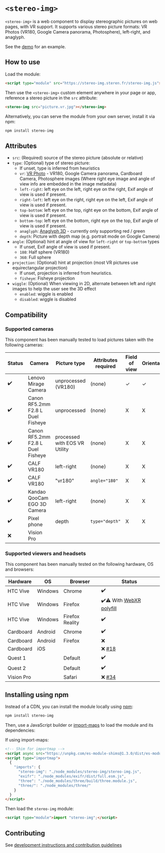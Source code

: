 # `<stereo-img>`

`<stereo-img>` is a web component to display stereographic pictures on web pages, with VR support.
It supports various stereo picture formats: VR Photos (VR180, Google Camera panorama, Photosphere), left-right, and anaglyph.

See the [demo](https://stereo-img.steren.fr/) for an example.

## How to use

Load the module:

```html
<script type="module" src="https://stereo-img.steren.fr/stereo-img.js"></script>
```

Then use the `<stereo-img>` custom element anywhere in your page or app, reference a stereo picture in the `src` attribute:

```html
<stereo-img src="picture.vr.jpg"></stereo-img>
```

Alternatively, you can serve the module from your own server, install it via npm:

```bash
npm install stereo-img
```

## Attributes

* `src`: (Required) source of the stereo picture (absolute or relative)
* `type`: (Optional) type of stereo picture:
  - If unset, type is inferred from heuristics
  - `vr`: [VR Photo](https://developers.google.com/vr/reference/cardboard-camera-vr-photo-format) - VR180, Google Camera panorama, Cardboard Camera, Photosphere images (Where right eye image and angle of view info are embedded in the image metadata) 
  - `left-right`: left eye on the left, right eye on the right, Exif angle of view is used if present.
  - `right-left`: left eye on the right, right eye on the left, Exif angle of view is used if present.
  - `top-bottom`: left eye on the top, right eye on the bottom, Exif angle of view is used if present.
  - `bottom-top`: left eye on the bottom, right eye on the top, Exif angle of view is used if present.
  - `anaglyph`: [Anaglyph 3D](https://en.wikipedia.org/wiki/Anaglyph_3D) - currently only supporting red / green
  - `depth`: Picture with depth map (e.g. portrait mode on Google Camera)
* `angle`: (Optional) hint at angle of view for `left-right` or `top-bottom` types
  - If unset, Exif angle of view is used if present.
  - `180`: Half sphere (VR180)
  - `360`: Full sphere
* `projection`: (Optional) hint at projection (most VR pictures use equirectangular projection)
  - If unset, projection is inferred from heuristics.
  - `fisheye`: Fisheye projection
* `wiggle`: (Optional) When viewing in 2D, alternate between left and right images to help the user see the 3D effect
  - `enabled`: wiggle is enabled
  - `disabled`: wiggle is disabled

## Compatibility

### Supported cameras

This component has been manually tested to load pictures taken with the following cameras:

| Status | Camera                              | Picture type        | Attributes required                   |  Field of view | Orientation |
| ------ | ----------------------------------- | ------------------- | ------------------------------------- | ------------- | ----------- |
| ✔️     | Lenovo Mirage Camera                | unprocessed (VR180) | (none)                                |  ✓           | ✓ 
| ✔️     | Canon RF5.2mm F2.8 L Duel Fisheye   | unprocessed         | (none)                                |  X           | X 
| ✔️     | Canon RF5.2mm F2.8 L Duel Fisheye   | processed with EOS VR Utility | (none)                      |  X           | X 
| ✔️     | CALF VR180                          | left-right          | (none)                                |  X           | X 
| ✔️     | CALF VR180                          | "vr180"             | `angle="180"`                         |  X           | X 
| ✔️     | Kandao QooCam EGO 3D Camera         | left-right          | (none)                                |  X           | X 
| ✔️     | Pixel phone                         | depth               | `type="depth"`                        |  X           | X 
| ❌     | Vision Pro                          |                     |                                       |              | 

### Supported viewers and headsets

This component has been manually tested on the following hardware, OS and browsers:

| Hardware    | OS          | Browser         | Status |
| ----------- | -------     | --------------- | ------ |
| HTC Vive    | Windows     | Chrome          | ✔️
| HTC Vive    | Windows     | Firefox         | ✔️⚠️ With [WebXR polyfill](https://github.com/immersive-web/webxr-polyfill)
| HTC Vive    | Windows     | Firefox Reality | ✔️
| Cardboard   | Android     | Chrome          | ✔️
| Cardboard   | Android     | Firefox         | ❌
| Cardboard   | iOS         |                 | ❌ [#18](https://github.com/steren/stereo-img/issues/18)
| Quest 1     |             | Default         | ✔️
| Quest 2     |             | Default         | ✔️️
| Vision Pro  |             | Safari          | ❌ [#34](https://github.com/steren/stereo-img/issues/34)

## Installing using npm

Instead of a CDN, you can install the module locally using [npm](https://www.npmjs.com/):

```bash
npm install stereo-img
```

Then, use a JavaScript builder or [import-maps](https://github.com/WICG/import-maps) to load the module and its dependencies:

If using import-maps:

```html
<!-- Shim for importmap -->
<script async src="https://unpkg.com/es-module-shims@1.3.0/dist/es-module-shims.js"></script>
<script type="importmap">
  {
    "imports": {
      "stereo-img": "./node_modules/stereo-img/stereo-img.js",
      "exifr": "./node_modules/exifr/dist/full.esm.js",
      "three": "./node_modules/three/build/three.module.js",
      "three/": "./node_modules/three/"
    }
  }
</script>
```

Then load the `stereo-img` module:

```html
<script type="module">import "stereo-img";</script>
```

## Contributing

See [development instructions and contribution guidelines](CONTRIBUTING.md)
